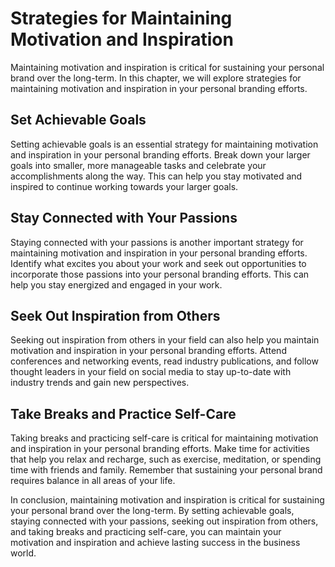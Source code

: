 Strategies for Maintaining Motivation and Inspiration
================================================================================================

Maintaining motivation and inspiration is critical for sustaining your personal brand over the long-term. In this chapter, we will explore strategies for maintaining motivation and inspiration in your personal branding efforts.

Set Achievable Goals
--------------------

Setting achievable goals is an essential strategy for maintaining motivation and inspiration in your personal branding efforts. Break down your larger goals into smaller, more manageable tasks and celebrate your accomplishments along the way. This can help you stay motivated and inspired to continue working towards your larger goals.

Stay Connected with Your Passions
---------------------------------

Staying connected with your passions is another important strategy for maintaining motivation and inspiration in your personal branding efforts. Identify what excites you about your work and seek out opportunities to incorporate those passions into your personal branding efforts. This can help you stay energized and engaged in your work.

Seek Out Inspiration from Others
--------------------------------

Seeking out inspiration from others in your field can also help you maintain motivation and inspiration in your personal branding efforts. Attend conferences and networking events, read industry publications, and follow thought leaders in your field on social media to stay up-to-date with industry trends and gain new perspectives.

Take Breaks and Practice Self-Care
----------------------------------

Taking breaks and practicing self-care is critical for maintaining motivation and inspiration in your personal branding efforts. Make time for activities that help you relax and recharge, such as exercise, meditation, or spending time with friends and family. Remember that sustaining your personal brand requires balance in all areas of your life.

In conclusion, maintaining motivation and inspiration is critical for sustaining your personal brand over the long-term. By setting achievable goals, staying connected with your passions, seeking out inspiration from others, and taking breaks and practicing self-care, you can maintain your motivation and inspiration and achieve lasting success in the business world.

